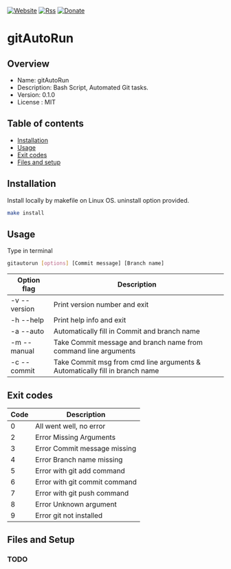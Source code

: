 [![Website](https://img.shields.io/badge/Website-Link-blue.svg)](https://gavinlyonsrepo.github.io/)  [![Rss](https://img.shields.io/badge/Subscribe-RSS-yellow.svg)](https://gavinlyonsrepo.github.io//feed.xml)  [![Donate](https://img.shields.io/badge/Donate-PayPal-green.svg)](https://www.paypal.com/paypalme/whitelight976)

# gitAutoRun

## Overview

* Name: gitAutoRun
* Description: Bash Script, Automated Git tasks.
* Version: 0.1.0
* License : MIT

## Table of contents

  * [Installation](#installation)
  * [Usage](#usage)
  * [Exit codes](#exit-codes)
  * [Files and setup](#files-and-setup)


## Installation

Install locally by makefile on Linux OS. uninstall option provided. 

```sh
make install
```

## Usage

Type in terminal

```sh
gitautorun [options] [Commit message] [Branch name]
```
| Option flag | Description |
| --- | ---|
| -v -- version  | Print version number and exit |
| -h --help | Print help info and exit |
| -a --auto | Automatically fill in Commit and branch name |
| -m --manual  | Take Commit message and branch name from command line arguments  |
| -c --commit  | Take Commit msg from cmd line arguments  & Automatically fill in  branch name |

## Exit codes

| Code | Description |
| --- | ---|
| 0 | All went well, no error |
| 2 | Error Missing Arguments |
| 3 | Error Commit message missing |
| 4 | Error Branch name missing |
| 5 | Error with git add command |
| 6 | Error with git commit command  |
| 7 | Error with git push command  |
| 8 | Error Unknown argument  |
| 9 | Error  git not installed |

## Files and Setup

### TODO
